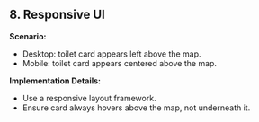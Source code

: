 ## 8. Responsive UI

**Scenario:**

- Desktop: toilet card appears left above the map.
- Mobile: toilet card appears centered above the map.

**Implementation Details:**

- Use a responsive layout framework.
- Ensure card always hovers above the map, not underneath it.
